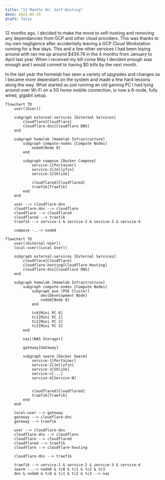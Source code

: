 ```yaml
---
title: "12 Months On: Self-Hosting"
date: 2025-05-29
draft: false
---
```

12 months ago, I decided to make the move to self-hosting and removing any dependancies from GCP and other cloud providers. This was thanks to my own negligence after accidentally leaving a GCP Cloud Workstation running for a few days. This and a few other services I had been toying around with ran me up around $434.74 in the 4 months from January to April last year. When I received my bill come May I decided enough was enough and I would commit to having $0 bills by the next month.

In the last year the homelab has seen a variety of upgrades and changes as I became more dependant on the system and made a few hard lessons along the way. What started as just running an old gaming PC I had lying around over Wi-Fi on a 5G home mobile connection, is now a 6-node, fully wired, gigabit setup.

```mermaid
flowchart TD
    user((User))
    
    subgraph external-services [External Services]
        cloudflare[Cloudflare]
        cloudflare-dns[Cloudflare DNS]
    end
    
    subgraph homelab [Homelab Infrastructure]
        subgraph compute-nodes [Compute Nodes]
            node0[Node 0]
        end

        subgraph compose [Docker Compose]
            service-1[Portainer]
            service-2[Jellyfin]
            service-3[Shlink]

            cloudflared[Cloudflared]
            traefik[Traefik]
        end
    end
    
    user --> cloudflare-dns
    cloudflare-dns --> cloudflare
    cloudflare --> cloudflared
    cloudflared --> traefik
    traefik --> service-1 & service-2 & service-3 & service-4

    compose -..-> node0
```

```mermaid
flowchart TD
    user((External User))
    local-user((Local User))

    subgraph external-services [External Services]
        cloudflare[Cloudflare]
        cloudflare-hosting[Cloudflare Hosting]
        cloudflare-dns[Cloudflare DNS]
    end

    subgraph homelab [Homelab Infrastructure]
        subgraph compute-nodes [Compute Nodes]
            subgraph pve [PVE Cluster]
                dev[Development Node]
                node0[Node 0]
            end

            tc0[Mini PC 0]
            tc1[Mini PC 1]
            tc2[Mini PC 2]
            tc3[Mini PC 3]
        end

        nas[(NAS Storage)]

        gateway[Gateway]

        subgraph swarm [Docker Swarm]
            service-1[Portainer]
            service-2[Jellyfin]
            service-3[Shlink]
            service-n[...]
            service-4[Service-N]


            cloudflared[Cloudflared]
            traefik[Traefik]
        end
    end

    local-user --> gateway
    gateway --> cloudflare-dns
    gateway --> traefik

    user --> cloudflare-dns
    cloudflare-dns --> cloudflare
    cloudflare --> cloudflared
    cloudflared --> traefik
    cloudflare --> cloudflare-hosting

    cloudflare-dns --> traefik

    traefik --> service-1 & service-2 & service-3 & service-4
    swarm -..-> node0 & tc0 & tc1 & tc2 & tc3
    dev & node0 & tc0 & tc1 & tc2 & tc3 --> nas
```